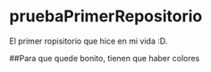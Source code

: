 # pruebaPrimerRepositorio
El primer ropisitorio que hice en mi vida :D.

##Para que quede bonito, tienen que haber colores